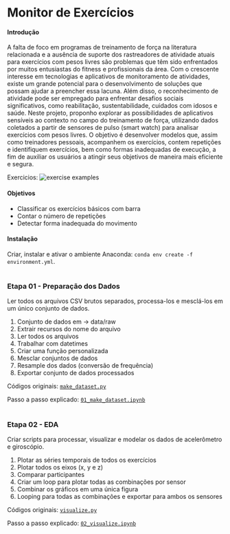 # Monitor de Exercícios

#### Introdução


A falta de foco em programas de treinamento de força na literatura relacionada e a ausência de suporte dos rastreadores de atividade atuais 
para exercícios com pesos livres são problemas que têm sido enfrentados por muitos entusiastas do fitness e profissionais da área. Com o crescente 
interesse em tecnologias e aplicativos de monitoramento de atividades, existe um grande potencial para o desenvolvimento de soluções que possam ajudar 
a preencher essa lacuna. Além disso, o reconhecimento de atividade pode ser empregado para enfrentar desafios sociais significativos, como reabilitação, 
sustentabilidade, cuidados com idosos e saúde. Neste projeto, proponho explorar as possibilidades de aplicativos sensíveis ao contexto no campo do 
treinamento de força, utilizando dados coletados a partir de sensores de pulso (smart watch) para analisar exercícios com pesos livres. O objetivo é 
desenvolver modelos que, assim como treinadores pessoais, acompanhem os exercícios, contem repetições e identifiquem exercícios, bem como formas 
inadequadas de execução, a fim de auxiliar os usuários a atingir seus objetivos de maneira mais eficiente e segura.

Exercicios:
![exercise examples](img/exercicios_basicos.png.png)



#### Objetivos
* Classificar os exercícios básicos com barra
* Contar o número de repetições
* Detectar forma inadequada do movimento

#### Instalação
Criar, instalar e ativar o ambiente  Anaconda: `conda env create -f environment.yml`.

#
### **Etapa 01 - Preparação dos Dados**
Ler todos os arquivos CSV brutos separados, processa-los e mesclá-los em um único conjunto de dados.
1. Conjunto de dados em → data/raw
2. Extrair recursos do nome do arquivo
3. Ler todos os arquivos
4. Trabalhar com datetimes
5. Criar uma função personalizada
6. Mesclar conjuntos de dados
7. Resample dos dados (conversão de frequência)
8. Exportar conjunto de dados processados

Códigos originais: [`make_dataset.py`](src/data/make_dataset.py)

Passo a passo explicado: [`01_make_dataset.ipynb`](notebooks/01_make_dataset.ipynb)

#
### **Etapa 02 - EDA**
Criar scripts para processar, visualizar e modelar os dados de acelerômetro e giroscópio. 

1. Plotar as séries temporais de todos os exercícios
2. Plotar todos os eixos (x, y e z)
3. Comparar participantes
4. Criar um loop para plotar todas as combinações por sensor
5. Combinar os gráficos em uma única figura
6. Looping para todas as combinações e exportar para ambos os sensores

Códigos originais: [`visualize.py`](src/visualization/visualize.py)

Passo a passo explicado: [`02_visualize.ipynb`](notebooks/02_visualize.ipynb)







